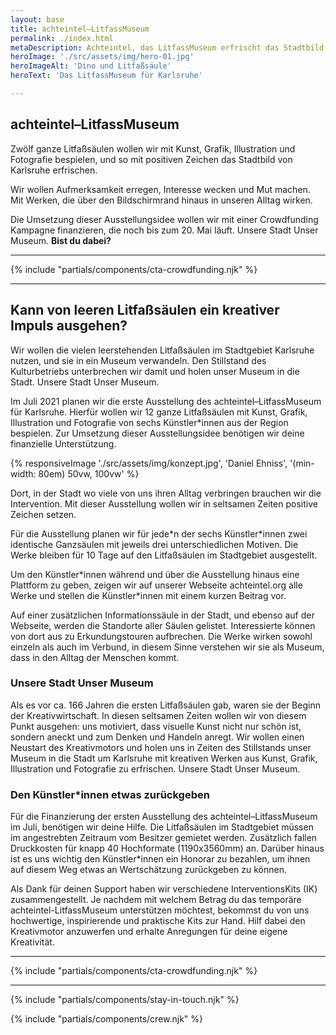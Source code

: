 ```yaml
---
layout: base
title: achteintel–LitfassMuseum
permalink: ./index.html
metaDescription: Achteintel, das LitfassMuseum erfrischt das Stadtbild von Karlsruhe mit Kunst, Grafik, Illustration und Fotografie.
heroImage: './src/assets/img/hero-01.jpg'
heroImageAlt: 'Dino und Litfaßsäule'
heroText: 'Das LitfassMuseum für Karlsruhe'

---
```


## achteintel–LitfassMuseum

Zwölf ganze Litfaßsäulen wollen wir mit Kunst, Grafik, Illustration und Fotografie bespielen, und so mit positiven Zeichen das Stadtbild von Karlsruhe erfrischen. 

Wir wollen Aufmerksamkeit erregen, Interesse wecken und Mut machen. Mit Werken, die über den Bildschirmrand hinaus in unseren Alltag wirken.

Die Umsetzung dieser Ausstellungsidee wollen wir mit einer Crowdfunding Kampagne finanzieren, die noch bis zum 20. Mai läuft. Unsere Stadt Unser Museum. **Bist du dabei?**

- - -

{% include "partials/components/cta-crowdfunding.njk" %}

- - -

## Kann von leeren Litfaßsäulen ein kreativer Impuls ausgehen?

Wir wollen die vielen leerstehenden Litfaßsäulen im Stadtgebiet Karlsruhe nutzen, und sie in ein Museum verwandeln. Den Stillstand des Kulturbetriebs unterbrechen wir damit und holen unser Museum in die Stadt. Unsere Stadt Unser Museum.

Im Juli 2021 planen wir die erste Ausstellung des achteintel–LitfassMuseum für Karlsruhe. Hierfür wollen wir 12 ganze Litfaßsäulen mit Kunst, Grafik, Illustration und Fotografie von sechs Künstler\*innen aus der Region bespielen. Zur Umsetzung dieser Ausstellungsidee benötigen wir deine finanzielle Unterstützung.

{% responsiveImage './src/assets/img/konzept.jpg', 'Daniel Ehniss', '(min-width: 80em) 50vw, 100vw' %}

Dort, in der Stadt wo viele von uns ihren Alltag verbringen brauchen wir die Intervention. Mit dieser Ausstellung wollen wir in seltsamen Zeiten positive Zeichen setzen.

Für die Ausstellung planen wir für jede*n der sechs Künstler\*innen zwei identische Ganzsäulen mit jeweils drei unterschiedlichen Motiven. Die Werke bleiben für 10 Tage auf den Litfaßsäulen im Stadtgebiet ausgestellt.

Um den Künstler\*innen während und über die Ausstellung hinaus eine Plattform zu geben, zeigen wir auf unserer Webseite achteintel.org alle Werke und stellen die Künstler\*innen mit einem kurzen Beitrag vor.

Auf einer zusätzlichen Informationssäule in der Stadt, und ebenso auf der Webseite, werden die Standorte aller Säulen gelistet. Interessierte können von dort aus zu Erkundungstouren aufbrechen. Die Werke wirken sowohl einzeln als auch im Verbund, in diesem Sinne verstehen wir sie als Museum, dass in den Alltag der Menschen kommt.

### Unsere Stadt Unser Museum

Als es vor ca. 166 Jahren die ersten Litfaßsäulen gab, waren sie der Beginn der Kreativwirtschaft. In diesen seltsamen Zeiten wollen wir von diesem Punkt ausgehen: uns motiviert, dass visuelle Kunst nicht nur schön ist, sondern aneckt und zum Denken und Handeln anregt. Wir wollen einen Neustart des Kreativmotors und holen uns in Zeiten des Stillstands unser Museum in die Stadt um Karlsruhe mit kreativen Werken aus Kunst, Grafik, Illustration und Fotografie zu erfrischen. Unsere Stadt Unser Museum.

### Den Künstler\*innen etwas zurückgeben

Für die Finanzierung der ersten Ausstellung des achteintel–LitfassMuseum im Juli, benötigen wir deine Hilfe. Die Litfaßsäulen im Stadtgebiet müssen im angestrebten Zeitraum vom Besitzer gemietet werden. Zusätzlich fallen Druckkosten für knapp 40 Hochformate (1190x3560mm) an. Darüber hinaus ist es uns wichtig den Künstler\*innen ein Honorar zu bezahlen, um ihnen auf diesem Weg etwas an Wertschätzung zurückgeben zu können.

Als Dank für deinen Support haben wir verschiedene InterventionsKits (IK) zusammengestellt. Je nachdem mit welchem Betrag du das temporäre achteintel-LitfassMuseum unterstützen möchtest, bekommst du von uns hochwertige, inspirierende und praktische Kits zur Hand. Hilf dabei den Kreativmotor anzuwerfen und erhalte Anregungen für deine eigene Kreativität.

- - -

{% include "partials/components/cta-crowdfunding.njk" %}

- - -

{% include "partials/components/stay-in-touch.njk" %}

{% include "partials/components/crew.njk" %}
